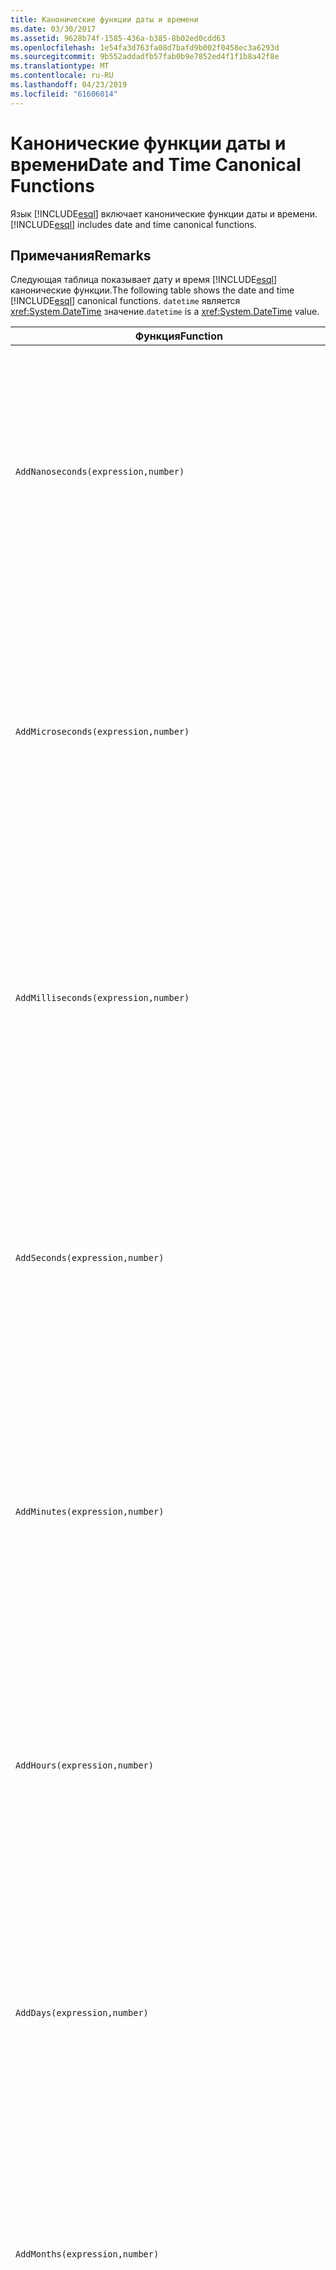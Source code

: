 ```yaml
---
title: Канонические функции даты и времени
ms.date: 03/30/2017
ms.assetid: 9628b74f-1585-436a-b385-8b02ed0cdd63
ms.openlocfilehash: 1e54fa3d763fa08d7bafd9b002f0458ec3a6293d
ms.sourcegitcommit: 9b552addadfb57fab0b9e7852ed4f1f1b8a42f8e
ms.translationtype: MT
ms.contentlocale: ru-RU
ms.lasthandoff: 04/23/2019
ms.locfileid: "61606014"
---
```

# <a name="date-and-time-canonical-functions"></a><span data-ttu-id="01bf4-102">Канонические функции даты и времени</span><span class="sxs-lookup"><span data-stu-id="01bf4-102">Date and Time Canonical Functions</span></span>
<span data-ttu-id="01bf4-103">Язык [!INCLUDE[esql](../../../../../../includes/esql-md.md)] включает канонические функции даты и времени.</span><span class="sxs-lookup"><span data-stu-id="01bf4-103">[!INCLUDE[esql](../../../../../../includes/esql-md.md)] includes date and time canonical functions.</span></span>  
  
## <a name="remarks"></a><span data-ttu-id="01bf4-104">Примечания</span><span class="sxs-lookup"><span data-stu-id="01bf4-104">Remarks</span></span>  
 <span data-ttu-id="01bf4-105">Следующая таблица показывает дату и время [!INCLUDE[esql](../../../../../../includes/esql-md.md)] канонические функции.</span><span class="sxs-lookup"><span data-stu-id="01bf4-105">The following table shows the date and time [!INCLUDE[esql](../../../../../../includes/esql-md.md)] canonical functions.</span></span> <span data-ttu-id="01bf4-106">`datetime` является <xref:System.DateTime> значение.</span><span class="sxs-lookup"><span data-stu-id="01bf4-106">`datetime` is a <xref:System.DateTime> value.</span></span>  
  
|<span data-ttu-id="01bf4-107">Функция</span><span class="sxs-lookup"><span data-stu-id="01bf4-107">Function</span></span>|<span data-ttu-id="01bf4-108">Описание</span><span class="sxs-lookup"><span data-stu-id="01bf4-108">Description</span></span>|  
|--------------|-----------------|  
|`AddNanoseconds(expression,number)`|<span data-ttu-id="01bf4-109">Добавляет указанное количество `number` наносекунд к значению `expression`.</span><span class="sxs-lookup"><span data-stu-id="01bf4-109">Adds the specified `number` of nanoseconds to the `expression`.</span></span><br /><br /> <span data-ttu-id="01bf4-110">**Аргументы**</span><span class="sxs-lookup"><span data-stu-id="01bf4-110">**Arguments**</span></span><br /><br /> <span data-ttu-id="01bf4-111">`expression`: `DateTime`, `DateTimeOffset` или `Time`.</span><span class="sxs-lookup"><span data-stu-id="01bf4-111">`expression`: `DateTime`, `DateTimeOffset`, or `Time`.</span></span><br /><br /> <span data-ttu-id="01bf4-112">`number`: `Int32`.</span><span class="sxs-lookup"><span data-stu-id="01bf4-112">`number`: `Int32`.</span></span><br /><br /> <span data-ttu-id="01bf4-113">**Возвращаемое значение**</span><span class="sxs-lookup"><span data-stu-id="01bf4-113">**Return Value**</span></span><br /><br /> <span data-ttu-id="01bf4-114">Тип параметра `expression`.</span><span class="sxs-lookup"><span data-stu-id="01bf4-114">The type of `expression`.</span></span>|  
|`AddMicroseconds(expression,number)`|<span data-ttu-id="01bf4-115">Добавляет указанное количество `number` микросекунд к значению `expression`.</span><span class="sxs-lookup"><span data-stu-id="01bf4-115">Adds the specified `number` of microseconds to the `expression`.</span></span><br /><br /> <span data-ttu-id="01bf4-116">**Аргументы**</span><span class="sxs-lookup"><span data-stu-id="01bf4-116">**Arguments**</span></span><br /><br /> <span data-ttu-id="01bf4-117">`expression`: `DateTime`, `DateTimeOffset` или `Time`.</span><span class="sxs-lookup"><span data-stu-id="01bf4-117">`expression`: `DateTime`, `DateTimeOffset`, or `Time`.</span></span><br /><br /> <span data-ttu-id="01bf4-118">`number`: `Int32`.</span><span class="sxs-lookup"><span data-stu-id="01bf4-118">`number`: `Int32`.</span></span><br /><br /> <span data-ttu-id="01bf4-119">**Возвращаемое значение**</span><span class="sxs-lookup"><span data-stu-id="01bf4-119">**Return Value**</span></span><br /><br /> <span data-ttu-id="01bf4-120">Тип параметра `expression`.</span><span class="sxs-lookup"><span data-stu-id="01bf4-120">The type of `expression`.</span></span>|  
|`AddMilliseconds(expression,number)`|<span data-ttu-id="01bf4-121">Добавляет указанное количество `number` миллисекунд к значению `expression`.</span><span class="sxs-lookup"><span data-stu-id="01bf4-121">Adds the specified `number` of milliseconds to the `expression`.</span></span><br /><br /> <span data-ttu-id="01bf4-122">**Аргументы**</span><span class="sxs-lookup"><span data-stu-id="01bf4-122">**Arguments**</span></span><br /><br /> <span data-ttu-id="01bf4-123">`expression`: `DateTime`, `DateTimeOffset` или `Time`.</span><span class="sxs-lookup"><span data-stu-id="01bf4-123">`expression`: `DateTime`, `DateTimeOffset`, or `Time`.</span></span><br /><br /> <span data-ttu-id="01bf4-124">`number`: `Int32`.</span><span class="sxs-lookup"><span data-stu-id="01bf4-124">`number`: `Int32`.</span></span><br /><br /> <span data-ttu-id="01bf4-125">**Возвращаемое значение**</span><span class="sxs-lookup"><span data-stu-id="01bf4-125">**Return Value**</span></span><br /><br /> <span data-ttu-id="01bf4-126">Тип параметра `expression`.</span><span class="sxs-lookup"><span data-stu-id="01bf4-126">The type of `expression`.</span></span>|  
|`AddSeconds(expression,number)`|<span data-ttu-id="01bf4-127">Добавляет указанное количество `number` секунд к значению `expression`.</span><span class="sxs-lookup"><span data-stu-id="01bf4-127">Adds the specified `number` of seconds to the `expression`.</span></span><br /><br /> <span data-ttu-id="01bf4-128">**Аргументы**</span><span class="sxs-lookup"><span data-stu-id="01bf4-128">**Arguments**</span></span><br /><br /> <span data-ttu-id="01bf4-129">`expression`: `DateTime`, `DateTimeOffset` или `Time`.</span><span class="sxs-lookup"><span data-stu-id="01bf4-129">`expression`: `DateTime`, `DateTimeOffset`, or `Time`.</span></span><br /><br /> <span data-ttu-id="01bf4-130">`number`: `Int32`.</span><span class="sxs-lookup"><span data-stu-id="01bf4-130">`number`: `Int32`.</span></span><br /><br /> <span data-ttu-id="01bf4-131">**Возвращаемое значение**</span><span class="sxs-lookup"><span data-stu-id="01bf4-131">**Return Value**</span></span><br /><br /> <span data-ttu-id="01bf4-132">Тип параметра `expression`.</span><span class="sxs-lookup"><span data-stu-id="01bf4-132">The type of `expression`.</span></span>|  
|`AddMinutes(expression,number)`|<span data-ttu-id="01bf4-133">Добавляет указанное количество `number` минут к значению `expression`.</span><span class="sxs-lookup"><span data-stu-id="01bf4-133">Adds the specified `number` of minutes to the `expression`.</span></span><br /><br /> <span data-ttu-id="01bf4-134">**Аргументы**</span><span class="sxs-lookup"><span data-stu-id="01bf4-134">**Arguments**</span></span><br /><br /> <span data-ttu-id="01bf4-135">`expression`: `DateTime`, `DateTimeOffset` или `Time`.</span><span class="sxs-lookup"><span data-stu-id="01bf4-135">`expression`: `DateTime`, `DateTimeOffset`, or `Time`.</span></span><br /><br /> <span data-ttu-id="01bf4-136">`number`: `Int32`.</span><span class="sxs-lookup"><span data-stu-id="01bf4-136">`number`: `Int32`.</span></span><br /><br /> <span data-ttu-id="01bf4-137">**Возвращаемое значение**</span><span class="sxs-lookup"><span data-stu-id="01bf4-137">**Return Value**</span></span><br /><br /> <span data-ttu-id="01bf4-138">Тип параметра `expression`.</span><span class="sxs-lookup"><span data-stu-id="01bf4-138">The type of `expression`.</span></span>|  
|`AddHours(expression,number)`|<span data-ttu-id="01bf4-139">Добавляет указанное количество `number` часов к значению `expression`.</span><span class="sxs-lookup"><span data-stu-id="01bf4-139">Adds the specified `number` of hours to the `expression`.</span></span><br /><br /> <span data-ttu-id="01bf4-140">**Аргументы**</span><span class="sxs-lookup"><span data-stu-id="01bf4-140">**Arguments**</span></span><br /><br /> <span data-ttu-id="01bf4-141">`expression`: `DateTime`, `DateTimeOffset` или `Time`.</span><span class="sxs-lookup"><span data-stu-id="01bf4-141">`expression`: `DateTime`, `DateTimeOffset`, or `Time`.</span></span><br /><br /> <span data-ttu-id="01bf4-142">`number`: `Int32`.</span><span class="sxs-lookup"><span data-stu-id="01bf4-142">`number`: `Int32`.</span></span><br /><br /> <span data-ttu-id="01bf4-143">**Возвращаемое значение**</span><span class="sxs-lookup"><span data-stu-id="01bf4-143">**Return Value**</span></span><br /><br /> <span data-ttu-id="01bf4-144">Тип параметра `expression`.</span><span class="sxs-lookup"><span data-stu-id="01bf4-144">The type of `expression`.</span></span>|  
|`AddDays(expression,number)`|<span data-ttu-id="01bf4-145">Добавляет указанное количество `number` дней к значению `expression`.</span><span class="sxs-lookup"><span data-stu-id="01bf4-145">Adds the specified `number` of days to the `expression`.</span></span><br /><br /> <span data-ttu-id="01bf4-146">**Аргументы**</span><span class="sxs-lookup"><span data-stu-id="01bf4-146">**Arguments**</span></span><br /><br /> <span data-ttu-id="01bf4-147">`expression`: `DateTime` или `DateTimeOffset`.</span><span class="sxs-lookup"><span data-stu-id="01bf4-147">`expression`: `DateTime` or `DateTimeOffset`.</span></span><br /><br /> <span data-ttu-id="01bf4-148">`number`: `Int32`.</span><span class="sxs-lookup"><span data-stu-id="01bf4-148">`number`: `Int32`.</span></span><br /><br /> <span data-ttu-id="01bf4-149">**Возвращаемое значение**</span><span class="sxs-lookup"><span data-stu-id="01bf4-149">**Return Value**</span></span><br /><br /> <span data-ttu-id="01bf4-150">Тип параметра `expression`.</span><span class="sxs-lookup"><span data-stu-id="01bf4-150">The type of `expression`.</span></span>|  
|`AddMonths(expression,number)`|<span data-ttu-id="01bf4-151">Добавляет указанное количество `number` месяцев к значению `expression`.</span><span class="sxs-lookup"><span data-stu-id="01bf4-151">Adds the specified `number` of months to the `expression`.</span></span><br /><br /> <span data-ttu-id="01bf4-152">**Аргументы**</span><span class="sxs-lookup"><span data-stu-id="01bf4-152">**Arguments**</span></span><br /><br /> <span data-ttu-id="01bf4-153">`expression`: `DateTime` или `DateTimeOffset`.</span><span class="sxs-lookup"><span data-stu-id="01bf4-153">`expression`: `DateTime` or `DateTimeOffset`.</span></span><br /><br /> <span data-ttu-id="01bf4-154">`number`: `Int32`.</span><span class="sxs-lookup"><span data-stu-id="01bf4-154">`number`: `Int32`.</span></span><br /><br /> <span data-ttu-id="01bf4-155">**Возвращаемое значение**</span><span class="sxs-lookup"><span data-stu-id="01bf4-155">**Return Value**</span></span><br /><br /> <span data-ttu-id="01bf4-156">Тип параметра `expression`.</span><span class="sxs-lookup"><span data-stu-id="01bf4-156">The type of `expression`.</span></span>|  
|`AddYears(expression,number)`|<span data-ttu-id="01bf4-157">Добавляет указанное количество `number` лет к значению `expression`.</span><span class="sxs-lookup"><span data-stu-id="01bf4-157">Adds the specified `number` of years to the `expression`.</span></span><br /><br /> <span data-ttu-id="01bf4-158">**Аргументы**</span><span class="sxs-lookup"><span data-stu-id="01bf4-158">**Arguments**</span></span><br /><br /> <span data-ttu-id="01bf4-159">`expression`: `DateTime` или `DateTimeOffset`.</span><span class="sxs-lookup"><span data-stu-id="01bf4-159">`expression`: `DateTime` or `DateTimeOffset`.</span></span><br /><br /> <span data-ttu-id="01bf4-160">`number`: `Int32`.</span><span class="sxs-lookup"><span data-stu-id="01bf4-160">`number`: `Int32`.</span></span><br /><br /> <span data-ttu-id="01bf4-161">**Возвращаемое значение**</span><span class="sxs-lookup"><span data-stu-id="01bf4-161">**Return Value**</span></span><br /><br /> <span data-ttu-id="01bf4-162">Тип параметра `expression`.</span><span class="sxs-lookup"><span data-stu-id="01bf4-162">The type of `expression`.</span></span>|  
|`CreateDateTime(year,month,day,hour,minute,second)`|<span data-ttu-id="01bf4-163">Возвращает текущие дату и время сервера в часовом поясе сервера в виде нового значения `DateTime`.</span><span class="sxs-lookup"><span data-stu-id="01bf4-163">Returns a new `DateTime` value as the current date and time of the server in the server's time zone.</span></span><br /><br /> <span data-ttu-id="01bf4-164">**Аргументы**</span><span class="sxs-lookup"><span data-stu-id="01bf4-164">**Arguments**</span></span><br /><br /> <span data-ttu-id="01bf4-165">`year`, `month`, `day`, `hour`, `minute`, `Int16` и `Int32`.</span><span class="sxs-lookup"><span data-stu-id="01bf4-165">`year`, `month`, `day`, `hour`, `minute`: `Int16` and `Int32`.</span></span><br /><br /> <span data-ttu-id="01bf4-166">`second`: `Double`.</span><span class="sxs-lookup"><span data-stu-id="01bf4-166">`second`: `Double`.</span></span><br /><br /> <span data-ttu-id="01bf4-167">**Возвращаемое значение**</span><span class="sxs-lookup"><span data-stu-id="01bf4-167">**Return Value**</span></span><br /><br /> <span data-ttu-id="01bf4-168">Объект `DateTime`.</span><span class="sxs-lookup"><span data-stu-id="01bf4-168">A `DateTime`.</span></span>|  
|`CreateDateTimeOffset(year,month,day,hour,minute,second,tzoffset)`|<span data-ttu-id="01bf4-169">Возвращает текущие дату и время сервера относительно времени в формате UTC в виде нового значения `DateTimeOffset`.</span><span class="sxs-lookup"><span data-stu-id="01bf4-169">Returns a new `DateTimeOffset` value as the current date and time of the server relative to the Coordinated Universal Time (UTC).</span></span><br /><br /> <span data-ttu-id="01bf4-170">**Аргументы**</span><span class="sxs-lookup"><span data-stu-id="01bf4-170">**Arguments**</span></span><br /><br /> <span data-ttu-id="01bf4-171">`year`, `month`, `day`, `hour`, `minute`, `tzoffset`: `Int32`.</span><span class="sxs-lookup"><span data-stu-id="01bf4-171">`year`, `month`, `day`, `hour`, `minute`, `tzoffset`: `Int32`.</span></span><br /><br /> <span data-ttu-id="01bf4-172">`second`: `Double`.</span><span class="sxs-lookup"><span data-stu-id="01bf4-172">`second`: `Double`.</span></span><br /><br /> <span data-ttu-id="01bf4-173">**Возвращаемое значение**</span><span class="sxs-lookup"><span data-stu-id="01bf4-173">**Return Value**</span></span><br /><br /> <span data-ttu-id="01bf4-174">Объект `DateTimeOffset`.</span><span class="sxs-lookup"><span data-stu-id="01bf4-174">A `DateTimeOffset`.</span></span>|  
|`CreateTime(hour,minute,second)`|<span data-ttu-id="01bf4-175">Возвращает текущее время в виде нового значения `Time`.</span><span class="sxs-lookup"><span data-stu-id="01bf4-175">Returns a new `Time` value as the current time.</span></span><br /><br /> <span data-ttu-id="01bf4-176">**Аргументы**</span><span class="sxs-lookup"><span data-stu-id="01bf4-176">**Arguments**</span></span><br /><br /> <span data-ttu-id="01bf4-177">`hour`, `minute` и `Int32`.</span><span class="sxs-lookup"><span data-stu-id="01bf4-177">`hour` and `minute`: `Int32`.</span></span><br /><br /> <span data-ttu-id="01bf4-178">`second`: `Double`.</span><span class="sxs-lookup"><span data-stu-id="01bf4-178">`second`: `Double`.</span></span><br /><br /> <span data-ttu-id="01bf4-179">**Возвращаемое значение**</span><span class="sxs-lookup"><span data-stu-id="01bf4-179">**Return Value**</span></span><br /><br /> <span data-ttu-id="01bf4-180">Объект `Time`.</span><span class="sxs-lookup"><span data-stu-id="01bf4-180">A `Time`.</span></span>|  
|`CurrentDateTime()`|<span data-ttu-id="01bf4-181">Возвращает текущую дату и время сервера в часовом поясе сервера как значение типа `DateTime`.</span><span class="sxs-lookup"><span data-stu-id="01bf4-181">Returns a `DateTime` value as the current date and time of the server in the server's time zone.</span></span><br /><br /> <span data-ttu-id="01bf4-182">**Возвращаемое значение**</span><span class="sxs-lookup"><span data-stu-id="01bf4-182">**Return Value**</span></span><br /><br /> <span data-ttu-id="01bf4-183">Объект `DateTime`.</span><span class="sxs-lookup"><span data-stu-id="01bf4-183">A `DateTime`.</span></span>|  
|`CurrentDateTimeOffset()`|<span data-ttu-id="01bf4-184">Возвращает текущие дату, время и смещение в виде значения `DateTimeOffset`.</span><span class="sxs-lookup"><span data-stu-id="01bf4-184">Returns the current date, time and offset as a `DateTimeOffset`.</span></span><br /><br /> <span data-ttu-id="01bf4-185">**Возвращаемое значение**</span><span class="sxs-lookup"><span data-stu-id="01bf4-185">**Return Value**</span></span><br /><br /> <span data-ttu-id="01bf4-186">Объект `DateTimeOffset`.</span><span class="sxs-lookup"><span data-stu-id="01bf4-186">A `DateTimeOffset`.</span></span>|  
|`CurrentUtcDateTime()`|<span data-ttu-id="01bf4-187">Возвращает текущие дату и время сервера по Гринвичу в виде значения типа <xref:System.DateTime>.</span><span class="sxs-lookup"><span data-stu-id="01bf4-187">Returns a <xref:System.DateTime> value as the current date and time of the server in the UTS time zone.</span></span><br /><br /> <span data-ttu-id="01bf4-188">**Возвращаемое значение**</span><span class="sxs-lookup"><span data-stu-id="01bf4-188">**Return Value**</span></span><br /><br /> <span data-ttu-id="01bf4-189">Объект `DateTime`.</span><span class="sxs-lookup"><span data-stu-id="01bf4-189">A `DateTime`.</span></span>|  
|`Day(expression)`|<span data-ttu-id="01bf4-190">Возвращает относящуюся к числу месяца часть значения `expression` в качестве значения типа `Int32` от 1 до 31.</span><span class="sxs-lookup"><span data-stu-id="01bf4-190">Returns the day portion of `expression` as an `Int32` between 1 and 31.</span></span><br /><br /> <span data-ttu-id="01bf4-191">**Аргументы**</span><span class="sxs-lookup"><span data-stu-id="01bf4-191">**Arguments**</span></span><br /><br /> <span data-ttu-id="01bf4-192">Значение типа `DateTime` и `DateTimeOffset`.</span><span class="sxs-lookup"><span data-stu-id="01bf4-192">A `DateTime` and `DateTimeOffset`.</span></span><br /><br /> <span data-ttu-id="01bf4-193">**Возвращаемое значение**</span><span class="sxs-lookup"><span data-stu-id="01bf4-193">**Return Value**</span></span><br /><br /> <span data-ttu-id="01bf4-194">Объект `Int32`.</span><span class="sxs-lookup"><span data-stu-id="01bf4-194">An `Int32`.</span></span><br /><br /> <span data-ttu-id="01bf4-195">**Пример**</span><span class="sxs-lookup"><span data-stu-id="01bf4-195">**Example**</span></span><br /><br /> `-- The following example returns 12.`<br /><br /> `Day(cast('03/12/1998' as DateTime))`|  
|`DayOfYear(expression)`|<span data-ttu-id="01bf4-196">Возвращает относящуюся к дню года часть значения `expression` в виде значения типа `Int32` от 1 до 366, где значение 366 возвращается для последнего дня високосного года.</span><span class="sxs-lookup"><span data-stu-id="01bf4-196">Returns the day portion of `expression` as an `Int32` between 1 and 366, where 366 is returned for the last day of a leap year.</span></span><br /><br /> <span data-ttu-id="01bf4-197">**Аргументы**</span><span class="sxs-lookup"><span data-stu-id="01bf4-197">**Arguments**</span></span><br /><br /> <span data-ttu-id="01bf4-198">`DateTime` или `DateTimeOffset`.</span><span class="sxs-lookup"><span data-stu-id="01bf4-198">A `DateTime` or `DateTimeOffset`.</span></span><br /><br /> <span data-ttu-id="01bf4-199">**Возвращаемое значение**</span><span class="sxs-lookup"><span data-stu-id="01bf4-199">**Return Value**</span></span><br /><br /> <span data-ttu-id="01bf4-200">Объект `Int32`.</span><span class="sxs-lookup"><span data-stu-id="01bf4-200">An `Int32`.</span></span>|  
|`DiffNanoseconds(startExpression,endExpression)`|<span data-ttu-id="01bf4-201">Возвращает разность между `startExpression` и `endExpression` в наносекундах.</span><span class="sxs-lookup"><span data-stu-id="01bf4-201">Returns the difference, in nanoseconds, between `startExpression` and `endExpression`.</span></span><br /><br /> <span data-ttu-id="01bf4-202">**Аргументы**</span><span class="sxs-lookup"><span data-stu-id="01bf4-202">**Arguments**</span></span><br /><br /> <span data-ttu-id="01bf4-203">`startExpression`, `endExpression`, `DateTime`, `DateTimeOffset` или `Time`</span><span class="sxs-lookup"><span data-stu-id="01bf4-203">`startExpression`, `endExpression`: `DateTime`, `DateTimeOffset`, or `Time`.</span></span> <span data-ttu-id="01bf4-204">**Примечание:** `startExpression` и `endExpression` должен быть того же типа.</span><span class="sxs-lookup"><span data-stu-id="01bf4-204">**Note:**  `startExpression` and `endExpression` must be of the same type.</span></span> <br /><br /> <span data-ttu-id="01bf4-205">**Возвращаемое значение**</span><span class="sxs-lookup"><span data-stu-id="01bf4-205">**Return Value**</span></span><br /><br /> <span data-ttu-id="01bf4-206">Объект `Int32`.</span><span class="sxs-lookup"><span data-stu-id="01bf4-206">An `Int32`.</span></span>|  
|`DiffMilliseconds(startExpression,endExpression)`|<span data-ttu-id="01bf4-207">Возвращает разность между `startExpression` и `endExpression` в миллисекундах.</span><span class="sxs-lookup"><span data-stu-id="01bf4-207">Returns the difference, in milliseconds, between `startExpression` and `endExpression`.</span></span><br /><br /> <span data-ttu-id="01bf4-208">**Аргументы**</span><span class="sxs-lookup"><span data-stu-id="01bf4-208">**Arguments**</span></span><br /><br /> <span data-ttu-id="01bf4-209">`startExpression`, `endExpression`, `DateTime`, `DateTimeOffset` или `Time`</span><span class="sxs-lookup"><span data-stu-id="01bf4-209">`startExpression`, `endExpression`: `DateTime`, `DateTimeOffset`, or `Time`.</span></span> <span data-ttu-id="01bf4-210">**Примечание:** `startExpression` и `endExpression` должен быть того же типа.</span><span class="sxs-lookup"><span data-stu-id="01bf4-210">**Note:**  `startExpression` and `endExpression` must be of the same type.</span></span> <br /><br /> <span data-ttu-id="01bf4-211">**Возвращаемое значение**</span><span class="sxs-lookup"><span data-stu-id="01bf4-211">**Return Value**</span></span><br /><br /> <span data-ttu-id="01bf4-212">Объект `Int32`.</span><span class="sxs-lookup"><span data-stu-id="01bf4-212">An `Int32`.</span></span>|  
|`DiffMicroseconds(startExpression,endExpression)`|<span data-ttu-id="01bf4-213">Возвращает разность между `startExpression` и `endExpression` в микросекундах.</span><span class="sxs-lookup"><span data-stu-id="01bf4-213">Returns the difference, in microseconds, between `startExpression` and `endExpression`.</span></span><br /><br /> <span data-ttu-id="01bf4-214">**Аргументы**</span><span class="sxs-lookup"><span data-stu-id="01bf4-214">**Arguments**</span></span><br /><br /> <span data-ttu-id="01bf4-215">`startExpression`, `endExpression`, `DateTime`, `DateTimeOffset` или `Time`</span><span class="sxs-lookup"><span data-stu-id="01bf4-215">`startExpression`, `endExpression`: `DateTime`, `DateTimeOffset`, or `Time`.</span></span> <span data-ttu-id="01bf4-216">**Примечание:** `startExpression` и `endExpression` должен быть того же типа.</span><span class="sxs-lookup"><span data-stu-id="01bf4-216">**Note:**  `startExpression` and `endExpression` must be of the same type.</span></span> <br /><br /> <span data-ttu-id="01bf4-217">**Возвращаемое значение**</span><span class="sxs-lookup"><span data-stu-id="01bf4-217">**Return Value**</span></span><br /><br /> <span data-ttu-id="01bf4-218">Объект `Int32`.</span><span class="sxs-lookup"><span data-stu-id="01bf4-218">An `Int32`.</span></span>|  
|`DiffSeconds(startExpression,endExpression)`|<span data-ttu-id="01bf4-219">Возвращает разность между `startExpression` и `endExpression` в секундах.</span><span class="sxs-lookup"><span data-stu-id="01bf4-219">Returns the difference, in seconds, between `startExpression` and `endExpression`.</span></span><br /><br /> <span data-ttu-id="01bf4-220">**Аргументы**</span><span class="sxs-lookup"><span data-stu-id="01bf4-220">**Arguments**</span></span><br /><br /> <span data-ttu-id="01bf4-221">`startExpression`, `endExpression`, `DateTime`, `DateTimeOffset` или `Time`</span><span class="sxs-lookup"><span data-stu-id="01bf4-221">`startExpression`, `endExpression`: `DateTime`, `DateTimeOffset`, or `Time`.</span></span> <span data-ttu-id="01bf4-222">**Примечание:** `startExpression` и `endExpression` должен быть того же типа.</span><span class="sxs-lookup"><span data-stu-id="01bf4-222">**Note:**  `startExpression` and `endExpression` must be of the same type.</span></span> <br /><br /> <span data-ttu-id="01bf4-223">**Возвращаемое значение**</span><span class="sxs-lookup"><span data-stu-id="01bf4-223">**Return Value**</span></span><br /><br /> <span data-ttu-id="01bf4-224">Объект `Int32`.</span><span class="sxs-lookup"><span data-stu-id="01bf4-224">An `Int32`.</span></span>|  
|`DiffMinutes(startExpression,endExpression)`|<span data-ttu-id="01bf4-225">Возвращает разность между `startExpression` и `endExpression` в минутах.</span><span class="sxs-lookup"><span data-stu-id="01bf4-225">Returns the difference, in minutes, between `startExpression` and `endExpression`.</span></span><br /><br /> <span data-ttu-id="01bf4-226">**Аргументы**</span><span class="sxs-lookup"><span data-stu-id="01bf4-226">**Arguments**</span></span><br /><br /> <span data-ttu-id="01bf4-227">`startExpression`, `endExpression`, `DateTime`, `DateTimeOffset` или `Time`</span><span class="sxs-lookup"><span data-stu-id="01bf4-227">`startExpression`, `endExpression`: `DateTime`, `DateTimeOffset`, or `Time`.</span></span> <span data-ttu-id="01bf4-228">**Примечание:** `startExpression` и `endExpression` должен быть того же типа.</span><span class="sxs-lookup"><span data-stu-id="01bf4-228">**Note:**  `startExpression` and `endExpression` must be of the same type.</span></span> <br /><br /> <span data-ttu-id="01bf4-229">**Возвращаемое значение**</span><span class="sxs-lookup"><span data-stu-id="01bf4-229">**Return Value**</span></span><br /><br /> <span data-ttu-id="01bf4-230">Объект `Int32`.</span><span class="sxs-lookup"><span data-stu-id="01bf4-230">An `Int32`.</span></span>|  
|`DiffHours(startExpression,endExpression)`|<span data-ttu-id="01bf4-231">Возвращает разность между `startExpression` и `endExpression` в часах.</span><span class="sxs-lookup"><span data-stu-id="01bf4-231">Returns the difference, in hours, between `startExpression` and `endExpression`.</span></span><br /><br /> <span data-ttu-id="01bf4-232">**Аргументы**</span><span class="sxs-lookup"><span data-stu-id="01bf4-232">**Arguments**</span></span><br /><br /> <span data-ttu-id="01bf4-233">`startExpression`, `endExpression`, `DateTime`, `DateTimeOffset` или `Time`</span><span class="sxs-lookup"><span data-stu-id="01bf4-233">`startExpression`, `endExpression`: `DateTime`, `DateTimeOffset`, or `Time`.</span></span> <span data-ttu-id="01bf4-234">**Примечание:** `startExpression` и `endExpression` должен быть того же типа.</span><span class="sxs-lookup"><span data-stu-id="01bf4-234">**Note:**  `startExpression` and `endExpression` must be of the same type.</span></span> <br /><br /> <span data-ttu-id="01bf4-235">**Возвращаемое значение**</span><span class="sxs-lookup"><span data-stu-id="01bf4-235">**Return Value**</span></span><br /><br /> <span data-ttu-id="01bf4-236">Объект `Int32`.</span><span class="sxs-lookup"><span data-stu-id="01bf4-236">An `Int32`.</span></span>|  
|`DiffDays(startExpression,endExpression)`|<span data-ttu-id="01bf4-237">Возвращает разность между `startExpression` и `endExpression` в днях.</span><span class="sxs-lookup"><span data-stu-id="01bf4-237">Returns the difference, in days, between `startExpression` and `endExpression`.</span></span><br /><br /> <span data-ttu-id="01bf4-238">**Аргументы**</span><span class="sxs-lookup"><span data-stu-id="01bf4-238">**Arguments**</span></span><br /><br /> <span data-ttu-id="01bf4-239">`startExpression`, `endExpression`: `DateTime` или `DateTimeOffset`.</span><span class="sxs-lookup"><span data-stu-id="01bf4-239">`startExpression`, `endExpression`: `DateTime` or `DateTimeOffset`.</span></span> <span data-ttu-id="01bf4-240">**Примечание:** `startExpression` и `endExpression` должен быть того же типа.</span><span class="sxs-lookup"><span data-stu-id="01bf4-240">**Note:**  `startExpression` and `endExpression` must be of the same type.</span></span> <br /><br /> <span data-ttu-id="01bf4-241">**Возвращаемое значение**</span><span class="sxs-lookup"><span data-stu-id="01bf4-241">**Return Value**</span></span><br /><br /> <span data-ttu-id="01bf4-242">Объект `Int32`.</span><span class="sxs-lookup"><span data-stu-id="01bf4-242">An `Int32`.</span></span>|  
|`DiffMonths(startExpression,endExpression)`|<span data-ttu-id="01bf4-243">Возвращает разность между `startExpression` и `endExpression` в месяцах.</span><span class="sxs-lookup"><span data-stu-id="01bf4-243">Returns the difference, in months, between `startExpression` and `endExpression`.</span></span><br /><br /> <span data-ttu-id="01bf4-244">**Аргументы**</span><span class="sxs-lookup"><span data-stu-id="01bf4-244">**Arguments**</span></span><br /><br /> <span data-ttu-id="01bf4-245">`startExpression`, `endExpression`: `DateTime` или `DateTimeOffset`.</span><span class="sxs-lookup"><span data-stu-id="01bf4-245">`startExpression`, `endExpression`: `DateTime` or `DateTimeOffset`.</span></span> <span data-ttu-id="01bf4-246">**Примечание:** `startExpression` и `endExpression` должен быть того же типа.</span><span class="sxs-lookup"><span data-stu-id="01bf4-246">**Note:**  `startExpression` and `endExpression` must be of the same type.</span></span> <br /><br /> <span data-ttu-id="01bf4-247">**Возвращаемое значение**</span><span class="sxs-lookup"><span data-stu-id="01bf4-247">**Return Value**</span></span><br /><br /> <span data-ttu-id="01bf4-248">Объект `Int32`.</span><span class="sxs-lookup"><span data-stu-id="01bf4-248">An `Int32`.</span></span>|  
|`DiffYears(startExpression,endExpression)`|<span data-ttu-id="01bf4-249">Возвращает разность между `startExpression` и `endExpression` в годах.</span><span class="sxs-lookup"><span data-stu-id="01bf4-249">Returns the difference, in years, between `startExpression` and `endExpression`.</span></span><br /><br /> <span data-ttu-id="01bf4-250">**Аргументы**</span><span class="sxs-lookup"><span data-stu-id="01bf4-250">**Arguments**</span></span><br /><br /> <span data-ttu-id="01bf4-251">`startExpression`, `endExpression`: `DateTime` или `DateTimeOffset`.</span><span class="sxs-lookup"><span data-stu-id="01bf4-251">`startExpression`, `endExpression`: `DateTime` or `DateTimeOffset`.</span></span> <span data-ttu-id="01bf4-252">**Примечание:** `startExpression` и `endExpression` должен быть того же типа.</span><span class="sxs-lookup"><span data-stu-id="01bf4-252">**Note:**  `startExpression` and `endExpression` must be of the same type.</span></span> <br /><br /> <span data-ttu-id="01bf4-253">**Возвращаемое значение**</span><span class="sxs-lookup"><span data-stu-id="01bf4-253">**Return Value**</span></span><br /><br /> <span data-ttu-id="01bf4-254">Объект `Int32`.</span><span class="sxs-lookup"><span data-stu-id="01bf4-254">An `Int32`.</span></span>|  
|`GetTotalOffsetMinutes(datetimeoffset)`|<span data-ttu-id="01bf4-255">Возвращает число минут, на которые `datetimeoffset` смещено относительно времени по Гринвичу (GMT).</span><span class="sxs-lookup"><span data-stu-id="01bf4-255">Returns the number of minutes that the `datetimeoffset` is offset from GMT.</span></span> <span data-ttu-id="01bf4-256">Обычно это значение находится в диапазоне от +780 до -780 (плюс-минус 13 ч).</span><span class="sxs-lookup"><span data-stu-id="01bf4-256">This is generally between +780 and -780 (+ or - 13 hrs).</span></span> <span data-ttu-id="01bf4-257">**Примечание.**  Эта функция поддерживается только в SQL Server 2008.</span><span class="sxs-lookup"><span data-stu-id="01bf4-257">**Note:**  This function is supported in SQL Server 2008 only.</span></span> <br /><br /> <span data-ttu-id="01bf4-258">**Аргументы**</span><span class="sxs-lookup"><span data-stu-id="01bf4-258">**Arguments**</span></span><br /><br /> <span data-ttu-id="01bf4-259">Объект `DateTimeOffset`.</span><span class="sxs-lookup"><span data-stu-id="01bf4-259">A `DateTimeOffset`.</span></span><br /><br /> <span data-ttu-id="01bf4-260">**Возвращаемое значение**</span><span class="sxs-lookup"><span data-stu-id="01bf4-260">**Return Value**</span></span><br /><br /> <span data-ttu-id="01bf4-261">Объект `Int32`.</span><span class="sxs-lookup"><span data-stu-id="01bf4-261">An `Int32`.</span></span>|  
|`Hour(expression)`|<span data-ttu-id="01bf4-262">Возвращает для `expression` значение часа типа `Int32` от 0 до 23.</span><span class="sxs-lookup"><span data-stu-id="01bf4-262">Returns the hour portion of `expression` as an `Int32` between 0 and 23.</span></span><br /><br /> <span data-ttu-id="01bf4-263">**Аргументы**</span><span class="sxs-lookup"><span data-stu-id="01bf4-263">**Arguments**</span></span><br /><br /> <span data-ttu-id="01bf4-264">Значение типа `DateTime, Time` и `DateTimeOffset`.</span><span class="sxs-lookup"><span data-stu-id="01bf4-264">A `DateTime, Time` and `DateTimeOffset`.</span></span><br /><br /> <span data-ttu-id="01bf4-265">**Пример**</span><span class="sxs-lookup"><span data-stu-id="01bf4-265">**Example**</span></span><br /><br /> `-- The following example returns 22.`<br /><br /> `Hour(cast('22:35:5' as DateTime))`|  
|`Millisecond(expression)`|<span data-ttu-id="01bf4-266">Возвращает для `expression` значение миллисекунд типа `Int32` от 0 до 999.</span><span class="sxs-lookup"><span data-stu-id="01bf4-266">Returns the milliseconds portion of `expression` as an `Int32` between 0 and 999.</span></span><br /><br /> <span data-ttu-id="01bf4-267">**Аргументы**</span><span class="sxs-lookup"><span data-stu-id="01bf4-267">**Arguments**</span></span><br /><br /> <span data-ttu-id="01bf4-268">Значение типа `DateTime, Time` и `DateTimeOffset`.</span><span class="sxs-lookup"><span data-stu-id="01bf4-268">A `DateTime, Time` and `DateTimeOffset`.</span></span><br /><br /> <span data-ttu-id="01bf4-269">**Возвращаемое значение**</span><span class="sxs-lookup"><span data-stu-id="01bf4-269">**Return Value**</span></span><br /><br /> <span data-ttu-id="01bf4-270">Объект `Int32`.</span><span class="sxs-lookup"><span data-stu-id="01bf4-270">An `Int32`.</span></span>|  
|`Minute(expression)`|<span data-ttu-id="01bf4-271">Возвращает для `expression` значение минут типа `Int32` от 0 до 59.</span><span class="sxs-lookup"><span data-stu-id="01bf4-271">Returns the minute portion of `expression` as an `Int32` between 0 and 59.</span></span><br /><br /> <span data-ttu-id="01bf4-272">**Аргументы**</span><span class="sxs-lookup"><span data-stu-id="01bf4-272">**Arguments**</span></span><br /><br /> <span data-ttu-id="01bf4-273">`DateTime, Time` или `DateTimeOffset`.</span><span class="sxs-lookup"><span data-stu-id="01bf4-273">A `DateTime, Time` or `DateTimeOffset`.</span></span><br /><br /> <span data-ttu-id="01bf4-274">**Возвращаемое значение**</span><span class="sxs-lookup"><span data-stu-id="01bf4-274">**Return Value**</span></span><br /><br /> <span data-ttu-id="01bf4-275">Объект `Int32`.</span><span class="sxs-lookup"><span data-stu-id="01bf4-275">An `Int32`.</span></span><br /><br /> <span data-ttu-id="01bf4-276">**Пример**</span><span class="sxs-lookup"><span data-stu-id="01bf4-276">**Example**</span></span><br /><br /> `-- The following example returns 35`<br /><br /> `Minute(cast('22:35:5' as DateTime))`|  
|`Month(expression)`|<span data-ttu-id="01bf4-277">Возвращает для `expression` значение месяца типа `Int32` от 1 до 12.</span><span class="sxs-lookup"><span data-stu-id="01bf4-277">Returns the month portion of `expression` as an `Int32` between 1 and 12.</span></span><br /><br /> <span data-ttu-id="01bf4-278">**Аргументы**</span><span class="sxs-lookup"><span data-stu-id="01bf4-278">**Arguments**</span></span><br /><br /> <span data-ttu-id="01bf4-279">`DateTime` или `DateTimeOffset`.</span><span class="sxs-lookup"><span data-stu-id="01bf4-279">A `DateTime` or `DateTimeOffset`.</span></span><br /><br /> <span data-ttu-id="01bf4-280">**Возвращаемое значение**</span><span class="sxs-lookup"><span data-stu-id="01bf4-280">**Return Value**</span></span><br /><br /> <span data-ttu-id="01bf4-281">Объект `Int32`.</span><span class="sxs-lookup"><span data-stu-id="01bf4-281">An `Int32`.</span></span><br /><br /> <span data-ttu-id="01bf4-282">**Пример**</span><span class="sxs-lookup"><span data-stu-id="01bf4-282">**Example**</span></span><br /><br /> `-- The following example returns 3.`<br /><br /> `Month(cast('03/12/1998' as DateTime))`|  
|`Second(expression)`|<span data-ttu-id="01bf4-283">Возвращает для `expression` значение секунд типа `Int32` от 0 до 59.</span><span class="sxs-lookup"><span data-stu-id="01bf4-283">Returns the seconds portion of `expression` as an `Int32` between 0 and 59.</span></span><br /><br /> <span data-ttu-id="01bf4-284">**Аргументы**</span><span class="sxs-lookup"><span data-stu-id="01bf4-284">**Arguments**</span></span><br /><br /> <span data-ttu-id="01bf4-285">Значение типа `DateTime, Time` и `DateTimeOffset`.</span><span class="sxs-lookup"><span data-stu-id="01bf4-285">A `DateTime, Time` and `DateTimeOffset`.</span></span><br /><br /> <span data-ttu-id="01bf4-286">**Возвращаемое значение**</span><span class="sxs-lookup"><span data-stu-id="01bf4-286">**Return Value**</span></span><br /><br /> <span data-ttu-id="01bf4-287">Объект `Int32`.</span><span class="sxs-lookup"><span data-stu-id="01bf4-287">An `Int32`.</span></span><br /><br /> <span data-ttu-id="01bf4-288">**Пример**</span><span class="sxs-lookup"><span data-stu-id="01bf4-288">**Example**</span></span><br /><br /> `-- The following example returns 5`<br /><br /> `Second(cast('22:35:5' as DateTime))`|  
|`TruncateTime(expression)`|<span data-ttu-id="01bf4-289">Возвращает значение `expression` с усеченным значением времени.</span><span class="sxs-lookup"><span data-stu-id="01bf4-289">Returns the `expression`, with the time values truncated.</span></span><br /><br /> <span data-ttu-id="01bf4-290">**Аргументы**</span><span class="sxs-lookup"><span data-stu-id="01bf4-290">**Arguments**</span></span><br /><br /> <span data-ttu-id="01bf4-291">`DateTime` или `DateTimeOffset`.</span><span class="sxs-lookup"><span data-stu-id="01bf4-291">A `DateTime` or `DateTimeOffset`.</span></span><br /><br /> <span data-ttu-id="01bf4-292">**Возвращаемое значение**</span><span class="sxs-lookup"><span data-stu-id="01bf4-292">**Return Value**</span></span><br /><br /> <span data-ttu-id="01bf4-293">Тип параметра `expression`.</span><span class="sxs-lookup"><span data-stu-id="01bf4-293">The type of `expression`.</span></span>|  
|`Year(expression)`|<span data-ttu-id="01bf4-294">Возвращает часть года `expression` как `Int32` `YYYY`.</span><span class="sxs-lookup"><span data-stu-id="01bf4-294">Returns the year portion of `expression` as an `Int32` `YYYY`.</span></span><br /><br /> <span data-ttu-id="01bf4-295">**Аргументы**</span><span class="sxs-lookup"><span data-stu-id="01bf4-295">**Arguments**</span></span><br /><br /> <span data-ttu-id="01bf4-296">Значение типа `DateTime` и `DateTimeOffset`.</span><span class="sxs-lookup"><span data-stu-id="01bf4-296">A `DateTime` and `DateTimeOffset`.</span></span><br /><br /> <span data-ttu-id="01bf4-297">**Возвращаемое значение**</span><span class="sxs-lookup"><span data-stu-id="01bf4-297">**Return Value**</span></span><br /><br /> <span data-ttu-id="01bf4-298">Объект `Int32`.</span><span class="sxs-lookup"><span data-stu-id="01bf4-298">An `Int32`.</span></span><br /><br /> <span data-ttu-id="01bf4-299">**Пример**</span><span class="sxs-lookup"><span data-stu-id="01bf4-299">**Example**</span></span><br /><br /> `-- The following example returns 1998.`<br /><br /> `Year(cast('03/12/1998' as DateTime))`|  
  
 <span data-ttu-id="01bf4-300">Эти функции возвращают `null` при получении на входе `null`.</span><span class="sxs-lookup"><span data-stu-id="01bf4-300">These functions will return `null` if given `null` input.</span></span>  
  
 <span data-ttu-id="01bf4-301">Эквивалентную функциональность предоставляет управляемый поставщик клиента Microsoft SQL.</span><span class="sxs-lookup"><span data-stu-id="01bf4-301">Equivalent functionality is available in the Microsoft SQL Client Managed Provider.</span></span> <span data-ttu-id="01bf4-302">Дополнительные сведения см. в разделе [функции SqlClient для Entity Framework](../../../../../../docs/framework/data/adonet/ef/sqlclient-for-ef-functions.md).</span><span class="sxs-lookup"><span data-stu-id="01bf4-302">For more information, see [SqlClient for Entity Framework Functions](../../../../../../docs/framework/data/adonet/ef/sqlclient-for-ef-functions.md).</span></span>  
  
## <a name="see-also"></a><span data-ttu-id="01bf4-303">См. также</span><span class="sxs-lookup"><span data-stu-id="01bf4-303">See also</span></span>

- [<span data-ttu-id="01bf4-304">Канонические функции</span><span class="sxs-lookup"><span data-stu-id="01bf4-304">Canonical Functions</span></span>](../../../../../../docs/framework/data/adonet/ef/language-reference/canonical-functions.md)
